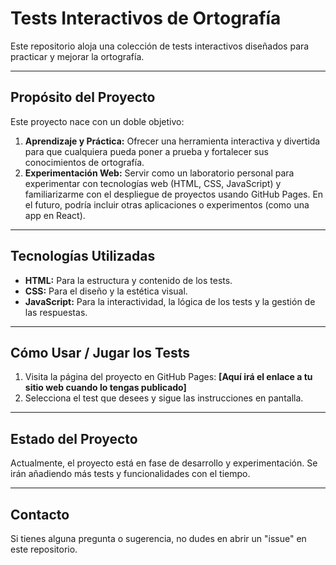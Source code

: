 # Tests Interactivos de Ortografía

Este repositorio aloja una colección de tests interactivos diseñados para practicar y mejorar la ortografía.

---

## Propósito del Proyecto

Este proyecto nace con un doble objetivo:

1.  **Aprendizaje y Práctica:** Ofrecer una herramienta interactiva y divertida para que cualquiera pueda poner a prueba y fortalecer sus conocimientos de ortografía.
2.  **Experimentación Web:** Servir como un laboratorio personal para experimentar con tecnologías web (HTML, CSS, JavaScript) y familiarizarme con el despliegue de proyectos usando GitHub Pages. En el futuro, podría incluir otras aplicaciones o experimentos (como una app en React).

---

## Tecnologías Utilizadas

* **HTML:** Para la estructura y contenido de los tests.
* **CSS:** Para el diseño y la estética visual.
* **JavaScript:** Para la interactividad, la lógica de los tests y la gestión de las respuestas.

---

## Cómo Usar / Jugar los Tests

1.  Visita la página del proyecto en GitHub Pages: **[Aquí irá el enlace a tu sitio web cuando lo tengas publicado]**
2.  Selecciona el test que desees y sigue las instrucciones en pantalla.

---

## Estado del Proyecto

Actualmente, el proyecto está en fase de desarrollo y experimentación. Se irán añadiendo más tests y funcionalidades con el tiempo.

---

## Contacto

Si tienes alguna pregunta o sugerencia, no dudes en abrir un "issue" en este repositorio.
